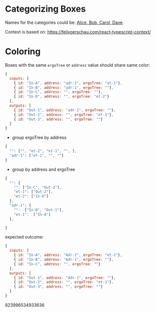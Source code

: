 # Categorizing Boxes

Names for the categories could be: [Alice, Bob, Carol, Dave](https://www.elektronik-kompendium.de/sites/net/1909021.htm).

Context is based on: https://felixgerschau.com/react-typescript-context/

# Coloring




Boxes with the same `ergoTree` or `address` value should share same color:

```js
{
  inputs: [
    { id: "In-A", address: "adr-1", ergoTree: "et-1"},
    { id: "In-B", address: "adr-1", ergoTree: ""},
    { id: "In-C", address: "", ergoTree: ""},
    { id: "In-D", address: "", ergoTree: "et-2"} 
  ],
  outputs: [
    { id: "Out-1", address: "adr-1", ergoTree: ""},
    { id: "Out-2", address: "", ergoTree: "et-1"},
    { id: "Out-3", address: "", ergoTree: ""}    
  ]
}
```

- group ergoTree by address

```js
{
  "": ["", "et-2", "et-1", "", ],
  "adr-1": ["et-1", "", ""]
}
```

- group by address and ergoTree


```js
{
  "": {
    "": ["In-C", "Out-3"],
    "et-1": ["Out-2"],
    "et-2": ["In-D"]
  },
  "adr-1": {
    "":  ["In-B", "Out-1"],
    "et-1":  ["In-A"]
  },

}
```



expected outcome:

```js
{
  inputs: [
    { id: "In-A", address: "Adr-1", ergoTree: "et-1"},
    { id: "In-B", address: "Adr-1", ergoTree: ""},
    { id: "In-C", address: "", ergoTree: ""}    
  ],
  outputs: [
    { id: "Out-1", address: "Adr-1", ergoTree: ""},
    { id: "Out-2", address: "", ergoTree: "et-1"},
    { id: "Out-3", address: "", ergoTree: ""}    
  ]
}
```


823996534933636

